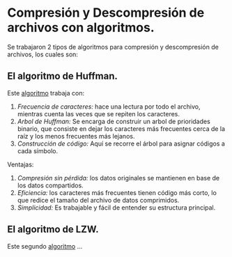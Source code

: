 # Compresión y Descompresión de archivos con algoritmos.

Se trabajaron 2 tipos de algoritmos para compresión y descompresión de archivos, los cuales son:

## El algoritmo de Huffman.
Este [algoritmo](https://github.com/CeyniPBH/callSystem_SO_P1/tree/main/compresion/huffman) trabaja con:
  1. *Frecuencia de caracteres:* hace una lectura por todo el archivo, mientras cuenta las veces que se repiten los caracteres. 
  2. *Arbol de Huffman:* Se encarga de construir un arbol de prioridades binario, que consiste en dejar los caracteres más frecuentes cerca de la raíz y los menos frecuentes más lejanos.
  3. *Construcción de código:* Aquí se recorre el árbol para asignar códigos a cada símbolo.

Ventajas:  
  1. *Compresión sin pérdida:* los datos originales se mantienen en base de los datos compartidos.
  2. *Eficiencia:* los caracteres más frecuentes tienen código más corto, lo que redice el tamaño del archivo de datos comprimidos.
  3. *Simplicidad:* Es trabajable y fácil de entender su estructura principal.

## El algoritmo de LZW.
Este segundo [algoritmo](https://github.com/CeyniPBH/callSystem_SO_P1/tree/main/compresion/LZW%20Algorithm) ...
